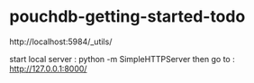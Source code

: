 pouchdb-getting-started-todo
============================

http://localhost:5984/_utils/

start local server :
python -m SimpleHTTPServer
then go to : http://127.0.0.1:8000/